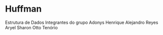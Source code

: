 # Huffman
Estrutura de Dados
Integrantes do grupo
Adonys Henrique
Alejandro Reyes
Aryel Sharon
Otto Tenório

